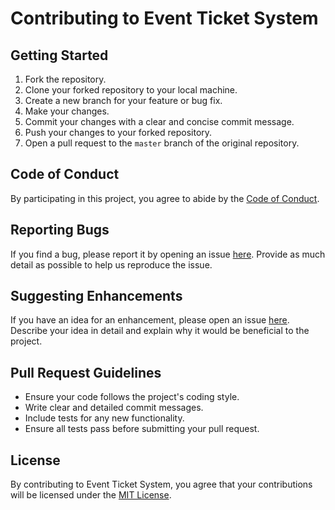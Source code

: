 # Contributing to Event Ticket System

## Getting Started

1. Fork the repository.
2. Clone your forked repository to your local machine.
3. Create a new branch for your feature or bug fix.
4. Make your changes.
5. Commit your changes with a clear and concise commit message.
6. Push your changes to your forked repository.
7. Open a pull request to the `master` branch of the original repository.

## Code of Conduct

By participating in this project, you agree to abide by the [Code of Conduct](CODE_OF_CONDUCT.md).

## Reporting Bugs

If you find a bug, please report it by opening an issue [here](https://github.com/BladeBud/ETS/issues). Provide as much detail as possible to help us reproduce the issue.

## Suggesting Enhancements

If you have an idea for an enhancement, please open an issue [here](https://github.com/BladeBud/ETS/issues). Describe your idea in detail and explain why it would be beneficial to the project.

## Pull Request Guidelines

- Ensure your code follows the project's coding style.
- Write clear and detailed commit messages.
- Include tests for any new functionality.
- Ensure all tests pass before submitting your pull request.

## License

By contributing to Event Ticket System, you agree that your contributions will be licensed under the [MIT License](LICENSE).
